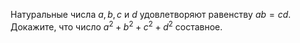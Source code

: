 Натуральные числа $a,b,c$ и $d$ удовлетворяют равенству $ab = cd.$ Докажите, что число $a^2 + b^2 + c^2 + d^2$ составное.